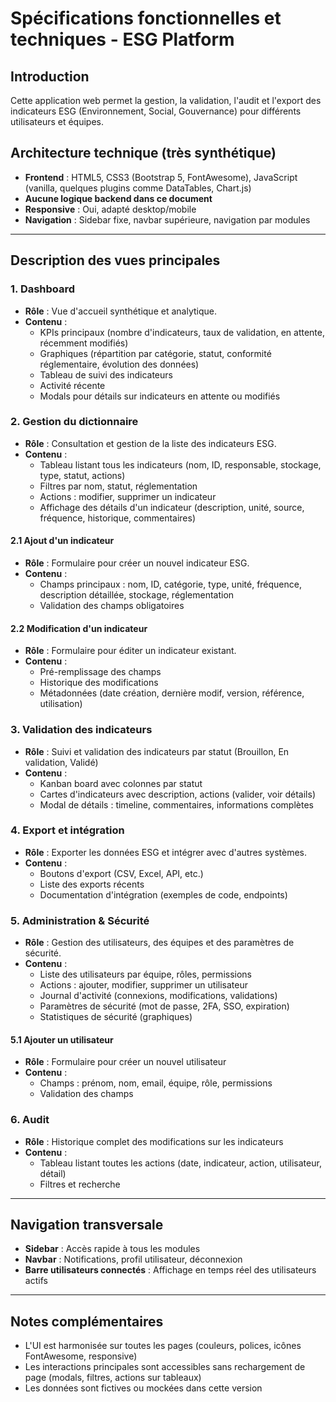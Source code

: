 # Spécifications fonctionnelles et techniques - ESG Platform

## Introduction
Cette application web permet la gestion, la validation, l'audit et l'export des indicateurs ESG (Environnement, Social, Gouvernance) pour différents utilisateurs et équipes.

## Architecture technique (très synthétique)
- **Frontend** : HTML5, CSS3 (Bootstrap 5, FontAwesome), JavaScript (vanilla, quelques plugins comme DataTables, Chart.js)
- **Aucune logique backend dans ce document**
- **Responsive** : Oui, adapté desktop/mobile
- **Navigation** : Sidebar fixe, navbar supérieure, navigation par modules

---

## Description des vues principales

### 1. Dashboard
- **Rôle** : Vue d'accueil synthétique et analytique.
- **Contenu** :
  - KPIs principaux (nombre d'indicateurs, taux de validation, en attente, récemment modifiés)
  - Graphiques (répartition par catégorie, statut, conformité réglementaire, évolution des données)
  - Tableau de suivi des indicateurs
  - Activité récente
  - Modals pour détails sur indicateurs en attente ou modifiés

### 2. Gestion du dictionnaire
- **Rôle** : Consultation et gestion de la liste des indicateurs ESG.
- **Contenu** :
  - Tableau listant tous les indicateurs (nom, ID, responsable, stockage, type, statut, actions)
  - Filtres par nom, statut, réglementation
  - Actions : modifier, supprimer un indicateur
  - Affichage des détails d'un indicateur (description, unité, source, fréquence, historique, commentaires)

#### 2.1 Ajout d'un indicateur
- **Rôle** : Formulaire pour créer un nouvel indicateur ESG.
- **Contenu** :
  - Champs principaux : nom, ID, catégorie, type, unité, fréquence, description détaillée, stockage, réglementation
  - Validation des champs obligatoires

#### 2.2 Modification d'un indicateur
- **Rôle** : Formulaire pour éditer un indicateur existant.
- **Contenu** :
  - Pré-remplissage des champs
  - Historique des modifications
  - Métadonnées (date création, dernière modif, version, référence, utilisation)

### 3. Validation des indicateurs
- **Rôle** : Suivi et validation des indicateurs par statut (Brouillon, En validation, Validé)
- **Contenu** :
  - Kanban board avec colonnes par statut
  - Cartes d'indicateurs avec description, actions (valider, voir détails)
  - Modal de détails : timeline, commentaires, informations complètes

### 4. Export et intégration
- **Rôle** : Exporter les données ESG et intégrer avec d'autres systèmes.
- **Contenu** :
  - Boutons d'export (CSV, Excel, API, etc.)
  - Liste des exports récents
  - Documentation d'intégration (exemples de code, endpoints)

### 5. Administration & Sécurité
- **Rôle** : Gestion des utilisateurs, des équipes et des paramètres de sécurité.
- **Contenu** :
  - Liste des utilisateurs par équipe, rôles, permissions
  - Actions : ajouter, modifier, supprimer un utilisateur
  - Journal d'activité (connexions, modifications, validations)
  - Paramètres de sécurité (mot de passe, 2FA, SSO, expiration)
  - Statistiques de sécurité (graphiques)

#### 5.1 Ajouter un utilisateur
- **Rôle** : Formulaire pour créer un nouvel utilisateur
- **Contenu** :
  - Champs : prénom, nom, email, équipe, rôle, permissions
  - Validation des champs

### 6. Audit
- **Rôle** : Historique complet des modifications sur les indicateurs
- **Contenu** :
  - Tableau listant toutes les actions (date, indicateur, action, utilisateur, détail)
  - Filtres et recherche

---

## Navigation transversale
- **Sidebar** : Accès rapide à tous les modules
- **Navbar** : Notifications, profil utilisateur, déconnexion
- **Barre utilisateurs connectés** : Affichage en temps réel des utilisateurs actifs

---

## Notes complémentaires
- L'UI est harmonisée sur toutes les pages (couleurs, polices, icônes FontAwesome, responsive)
- Les interactions principales sont accessibles sans rechargement de page (modals, filtres, actions sur tableaux)
- Les données sont fictives ou mockées dans cette version 